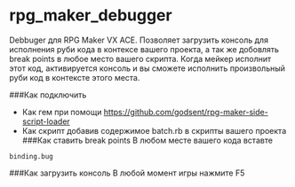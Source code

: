 rpg_maker_debugger
==================

Debbuger для RPG Maker VX ACE. Позволяет загрузить консоль для исполнения руби кода в контексе вашего проекта, а так же добовлять break points в любое место вашего скрипта. Когда мейкер исполнит этот код, активируется консоль и вы сможете исполнить произвольный руби код в контексте этого места.

###Как подключить
- Как гем при помощи https://github.com/godsent/rpg-maker-side-script-loader
- Как скрипт добавив содержимое batch.rb в скрипты вашего проекта
###Как ставить break points
В любом месте вашего кода вставте
```
binding.bug
```
###Как загрузить консоль
В любой момент игры нажмите F5
